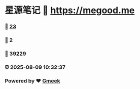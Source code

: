 # 星源笔记 :link: https://megood.me 
### :page_facing_up: [23](https://megood.me/tag.html) 
### :speech_balloon: 2 
### :hibiscus: 39229 
### :alarm_clock: 2025-08-09 10:32:37 
### Powered by :heart: [Gmeek](https://github.com/Meekdai/Gmeek)

